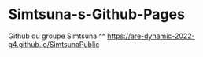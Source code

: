 # Simtsuna-s-Github-Pages

Github du groupe Simtsuna ^^
https://are-dynamic-2022-g4.github.io/SimtsunaPublic


